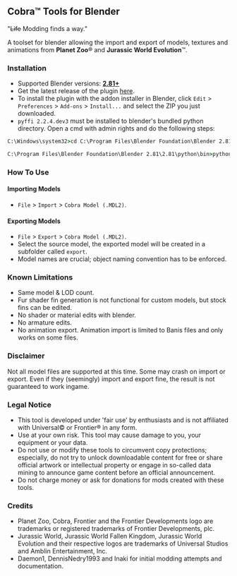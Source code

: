 ## Cobra™ Tools for Blender

"~~Life~~ Modding finds a way."

A toolset for blender allowing the import and export of models, textures and animations from **Planet Zoo**® and **Jurassic World Evolution**™.


### Installation
- Supported Blender versions: [**2.81+**](https://www.blender.org/download/)
- Get the latest release of the plugin [here](https://github.com/OpenNaja/cobra-blender/releases).
- To install the plugin with the addon installer in Blender, click `Edit` > `Preferences` > `Add-ons` > `Install...` and select the ZIP you just downloaded.
- `pyffi 2.2.4.dev3` must be installed to blender's bundled python directory. Open a cmd with admin rights and do the following steps:
```cmd
C:\Windows\system32>cd C:\Program Files\Blender Foundation\Blender 2.81\2.81\python\bin

C:\Program Files\Blender Foundation\Blender 2.81\2.81\python\bin>python.exe -m pip install PyFFI==2.2.4.dev3
```

### How To Use

#### Importing Models
- `File` > `Import` > `Cobra Model (.MDL2)`.

#### Exporting Models
- `File` > `Export` > `Cobra Model (.MDL2)`.
- Select the source model, the exported model will be created in a subfolder called `export`.
- Model names are crucial; object naming convention has to be enforced.

### Known Limitations
- Same model & LOD count.
- Fur shader fin generation is not functional for custom models, but stock fins can be edited.
- No shader or material edits with blender.
- No armature edits.
- No animation export. Animation import is limited to Banis files and only works on some files.

### Disclaimer
Not all model files are supported at this time. Some may crash on import or export. Even if they (seemingly) import and export fine, the result is not guaranteed to work ingame.

### Legal Notice
- This tool is developed under 'fair use' by enthusiasts and is not affiliated with Universal© or Frontier® in any form.
- Use at your own risk. This tool may cause damage to you, your equipment or your data.
- Do not use or modify these tools to circumvent copy protections; especially, do not try to unlock downloadable content for free or share official artwork or intellectual property or engage in so-called data mining to announce game content before an official announcement.
- Do not charge money or ask for donations for mods created with these tools.

### Credits
- Planet Zoo, Cobra, Frontier and the Frontier Developments logo are trademarks or registered trademarks of Frontier Developments, plc.
- Jurassic World, Jurassic World Fallen Kingdom, Jurassic World Evolution and their respective logos are trademarks of Universal Studios and Amblin Entertainment, Inc.
- Daemon1, DennisNedry1993 and Inaki for initial modding attempts and documentation.
